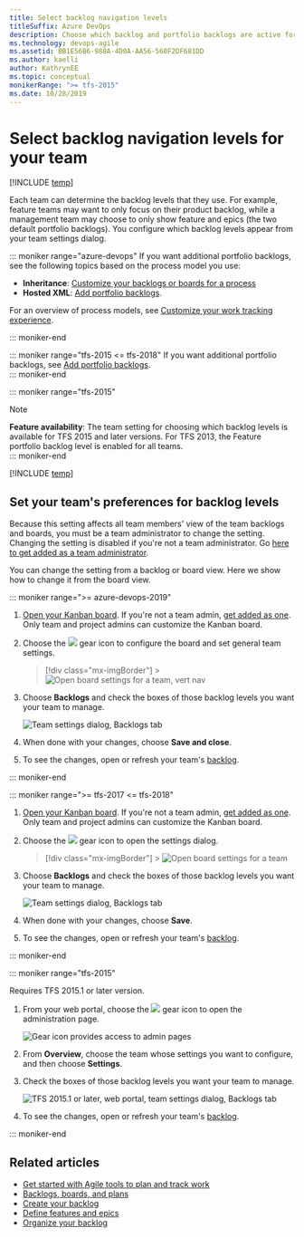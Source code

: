 ```yaml
---
title: Select backlog navigation levels
titleSuffix: Azure DevOps
description: Choose which backlog and portfolio backlogs are active for your team in Azure DevOps
ms.technology: devops-agile
ms.assetid: BB1E56B6-988A-4D0A-AA56-560F2DF681DD
ms.author: kaelli
author: KathrynEE
ms.topic: conceptual
monikerRange: ">= tfs-2015"
ms.date: 10/28/2019
---
```


# Select backlog navigation levels for your team

[!INCLUDE [temp](../../boards/includes/version-vsts-tfs-2015-on.md)]

Each team can determine the backlog levels that they use. For example, feature teams may want to only focus on their product backlog, while a management team may choose to only show feature and epics (the two default portfolio backlogs). You configure which backlog levels appear from your team settings dialog.

::: moniker range="azure-devops"
If you want additional portfolio backlogs, see the following topics based on the process model you use:

- **Inheritance**: [Customize your backlogs or boards for a process](work/customize-process-backlogs-boards.md)
- **Hosted XML**: [Add portfolio backlogs](../../reference/add-portfolio-backlogs.md).

For an overview of process models, see [Customize your work tracking experience](../../reference/customize-work.md).

::: moniker-end

::: moniker range="tfs-2015 <= tfs-2018"
If you want additional portfolio backlogs, see [Add portfolio backlogs](../../reference/add-portfolio-backlogs.md).  
::: moniker-end

::: moniker range="tfs-2015"

> [!NOTE]  
> **Feature availability**: The team setting for choosing which backlog levels is available for TFS 2015 and later versions. For TFS 2013, the Feature portfolio backlog level is enabled for all teams.  
> ::: moniker-end

[!INCLUDE [temp](includes/prerequisites-team-settings.md)]

<a id="activate-backlogs"></a>

## Set your team's preferences for backlog levels

Because this setting affects all team members' view of the team backlogs and boards, you must be a team administrator to change the setting. Changing the setting is disabled if you're not a team administrator. Go [here to get added as a team administrator](add-team-administrator.md).

You can change the setting from a backlog or board view. Here we show how to change it from the board view.

::: moniker range=">= azure-devops-2019"

1.  [Open your Kanban board](../../boards/boards/kanban-quickstart.md). If you're not a team admin, [get added as one](add-team-administrator.md). Only team and project admins can customize the Kanban board.

2.  Choose the ![ ](../../media/icons/blue-gear.png) gear icon to configure the board and set general team settings.

    > [!div class="mx-imgBorder"] > ![Open board settings for a team, vert nav](media/configure-team/open-board-settings.png)

3.  Choose **Backlogs** and check the boxes of those backlog levels you want your team to manage.

    ![Team settings dialog, Backlogs tab](media/select-nav-backlog-levels-config-ts.png)

4.  When done with your changes, choose **Save and close**.

5.  To see the changes, open or refresh your team's [backlog](../../boards/backlogs/create-your-backlog.md).

::: moniker-end

::: moniker range=">= tfs-2017 <= tfs-2018"

1. [Open your Kanban board](../../boards/boards/kanban-quickstart.md). If you're not a team admin, [get added as one](add-team-administrator.md). Only team and project admins can customize the Kanban board.

1. Choose the ![ ](../../media/icons/gear-icon.png) gear icon to open the settings dialog.

   > [!div class="mx-imgBorder"] > ![Open board settings for a team](media/configure-team/open-settings-tfs.png)

1. Choose **Backlogs** and check the boxes of those backlog levels you want your team to manage.

   ![Team settings dialog, Backlogs tab](media/select-nav-backlog-levels-config-ts.png)

1. When done with your changes, choose **Save**.

1. To see the changes, open or refresh your team's [backlog](../../boards/backlogs/create-your-backlog.md).

::: moniker-end

::: moniker range="tfs-2015"

Requires TFS 2015.1 or later version.

1. From your web portal, choose the ![ ](../../media/icons/gear-icon.png) gear icon to open the administration page.

   ![Gear icon provides access to admin pages](../../boards/media/icons/ALM_OpenAdminContext.png)

1. From **Overview**, choose the team whose settings you want to configure, and then choose **Settings**.

1. Check the boxes of those backlog levels you want your team to manage.

   ![TFS 2015.1 or later, web portal, team settings dialog, Backlogs tab](../../boards/backlogs/media/ALM_OB_BacklogSettings.png)

1. To see the changes, open or refresh your team's [backlog](../../boards/backlogs/create-your-backlog.md).

::: moniker-end

## Related articles

- [Get started with Agile tools to plan and track work](../../boards/get-started/what-is-azure-boards.md)
- [Backlogs, boards, and plans](../../boards/backlogs/backlogs-boards-plans.md)
- [Create your backlog](../../boards/backlogs/create-your-backlog.md)
- [Define features and epics](../../boards/backlogs/define-features-epics.md)
- [Organize your backlog](../../boards/backlogs/organize-backlog.md)
